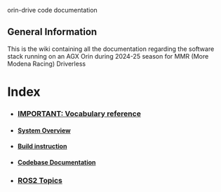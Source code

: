 orin-drive code documentation

## General Information
This is the wiki containing all the documentation regarding the software stack running on an AGX Orin during 2024-25 season for MMR (More Modena Racing) Driverless

# Index
- ### [IMPORTANT: Vocabulary reference](https://github.com/MMR-electric-driverless/orin-drive/tree/main/docs/vocabulary.md)
- #### [System Overview](https://github.com/MMR-electric-driverless/orin-drive/tree/main/docs/system-overview.md)
- #### [Build instruction](https://github.com/MMR-electric-driverless/orin-drive/tree/main/docs/setup.md)
- #### [Codebase Documentation](https://github.com/MMR-electric-driverless/orin-drive/tree/main/docs/codebase-documentation.md)
- ### [ROS2 Topics](https://github.com/MMR-electric-driverless/orin-drive/tree/main/docs/topics.md)